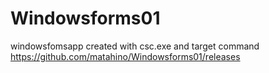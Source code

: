 # Windowsforms01
windowsfomsapp created with csc.exe and target command
https://github.com/matahino/Windowsforms01/releases
